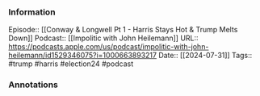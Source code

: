 ### Information

Episode:: [[Conway & Longwell Pt 1 - Harris Stays Hot & Trump Melts Down]]
Podcast:: [[Impolitic with John Heilemann]]
URL:: https://podcasts.apple.com/us/podcast/impolitic-with-john-heilemann/id1529346075?i=1000663893217
Date:: [[2024-07-31]]
Tags:: #trump #harris #election24
#podcast


### Annotations


